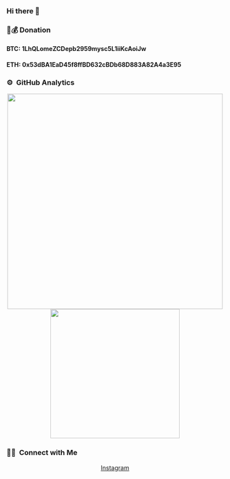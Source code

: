 ### Hi there 👋

### 💸💰 Donation 
#### BTC: 1LhQLomeZCDepb2959mysc5L1iiKcAoiJw

#### ETH: 0x53dBA1EaD45f8ffBD632cBDb68D883A82A4a3E95
### ⚙️ &nbsp;GitHub Analytics

<p align="center">
<a href="https://github.com/mazdakpak">
  <img width="500em" src="https://github-readme-stats-eight-theta.vercel.app/api?username=arsenic-man&show_icons=true&theme=algolia&include_all_commits=true&count_private=true"/>
  <img width="300em" src="https://github-readme-stats-eight-theta.vercel.app/api/top-langs/?username=arsenic-man&layout=compact&langs_count=8&theme=algolia"/>
</a>
</p>

### 🤝🏻 &nbsp;Connect with Me

<p align="center">
  <a href="https://instagram.com/arsenic_man">Instagram</a>

</p>
